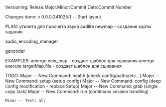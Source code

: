 Versioning:
    Relese.Major.Minor:Commit Date:Commit Number

Changes done:
    v 0.0.0:241025:1 -- Start layout
    
PLAN:
утилита для просчета звука
audlite newmap  - создание карты задания

audio_encoding_manager




gencoder

EXAMPLES:
amerge new_map  - создает шаблон для сшивания
amerge execute targetMap.file  - создает шаблон для сшивания

TODO:
    Major -- New Command: health (check config/paths/etc...)
    Major -- New Command: setup (setup config)
    Major -- New Command: config (deep config modification - replace Setup)
    Major -- New Command: grab (single copy task)
    Major -- New Command: run (continiuos session handling)
    
    Minor -- Test: all

